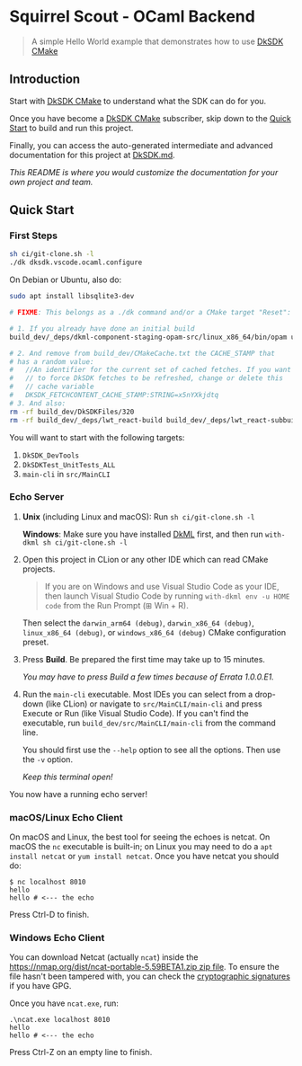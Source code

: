 # Squirrel Scout - OCaml Backend

[DkSDK CMake]: https://diskuv.com/cmake/help/latest/

> A simple Hello World example that demonstrates how to use
> [DkSDK CMake]

## Introduction

Start with [DkSDK CMake] to understand what the SDK can do for you.

Once you have become a [DkSDK CMake] subscriber, skip down to
the [Quick Start](#quick-start) to build and run this project.

Finally, you can access the auto-generated intermediate
and advanced documentation for this project at [DkSDK.md](./DkSDK.md).

*This README is where you would customize the documentation for your
own project and team.*

## Quick Start

### First Steps

```sh
sh ci/git-clone.sh -l
./dk dksdk.vscode.ocaml.configure
```

On Debian or Ubuntu, also do:

```sh
sudo apt install libsqlite3-dev

# FIXME: This belongs as a ./dk command and/or a CMake target "Reset":

# 1. If you already have done an initial build
build_dev/_deps/dkml-component-staging-opam-src/linux_x86_64/bin/opam update --root $HOME/.config/opam diskuv-2.0.2

# 2. And remove from build_dev/CMakeCache.txt the CACHE_STAMP that
# has a random value:
#   //An identifier for the current set of cached fetches. If you want
#   // to force DkSDK fetches to be refreshed, change or delete this
#   // cache variable
#   DKSDK_FETCHCONTENT_CACHE_STAMP:STRING=x5nYXkjdtq
# 3. And also:
rm -rf build_dev/DkSDKFiles/320
rm -rf build_dev/_deps/lwt_react-build build_dev/_deps/lwt_react-subbuild build_dev/_deps/lwt-build build_dev/_deps/lwt-subbuild
```

You will want to start with the following targets:

1. `DkSDK_DevTools`
2. `DkSDKTest_UnitTests_ALL`
3. `main-cli` in `src/MainCLI`

### Echo Server

1. **Unix** (including Linux and macOS): Run `sh ci/git-clone.sh -l`

   **Windows**: Make sure you have installed [DkML](https://diskuv.com/dkmlbook/)
   first, and then run `with-dkml sh ci/git-clone.sh -l`
2. Open this project in CLion or any other IDE which can read CMake projects.
   > If you are on Windows and use Visual Studio Code as your IDE, then launch Visual
   > Studio Code by running `with-dkml env -u HOME code` from the Run Prompt (⊞ Win + R).

   Then select the `darwin_arm64 (debug)`, `darwin_x86_64 (debug)`,
   `linux_x86_64 (debug)`, or `windows_x86_64 (debug)` CMake configuration preset.
3. Press **Build**. Be prepared the first time may take up to 15 minutes.

   *You may have to press Build a few times because of Errata 1.0.0.E1.*
4. Run the `main-cli` executable. Most IDEs you can select from a drop-down (like CLion)
   or navigate to `src/MainCLI/main-cli` and press Execute or Run (like Visual Studio
   Code). If you can't find the executable, run `build_dev/src/MainCLI/main-cli` from
   the command line.
   
   You should first use the `--help` option to see all the options. Then use the
   `-v` option.
   
   *Keep this terminal open!*

You now have a running echo server!

### macOS/Linux Echo Client

On macOS and Linux, the best tool for seeing the echoes is netcat. On macOS the `nc`
executable is built-in; on Linux you may need to do a `apt install netcat` or
`yum install netcat`. Once you have netcat you should do:

```console
$ nc localhost 8010
hello
hello # <--- the echo
```

Press Ctrl-D to finish.

### Windows Echo Client

You can download Netcat (actually `ncat`) inside the
[https://nmap.org/dist/ncat-portable-5.59BETA1.zip zip file](https://nmap.org/dist/ncat-portable-5.59BETA1.zip).
To ensure the file hasn't been tampered with, you can check the
[cryptographic signatures](https://nmap.org/book/install.html#inst-integrity)
if you have GPG.

Once you have `ncat.exe`, run:

```winbatch
.\ncat.exe localhost 8010
hello
hello # <--- the echo
```

Press Ctrl-Z on an empty line to finish.
